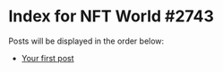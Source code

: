 # Index for NFT World #2743
Posts will be displayed in the order below:

- [Your first post](./001-first.md)

